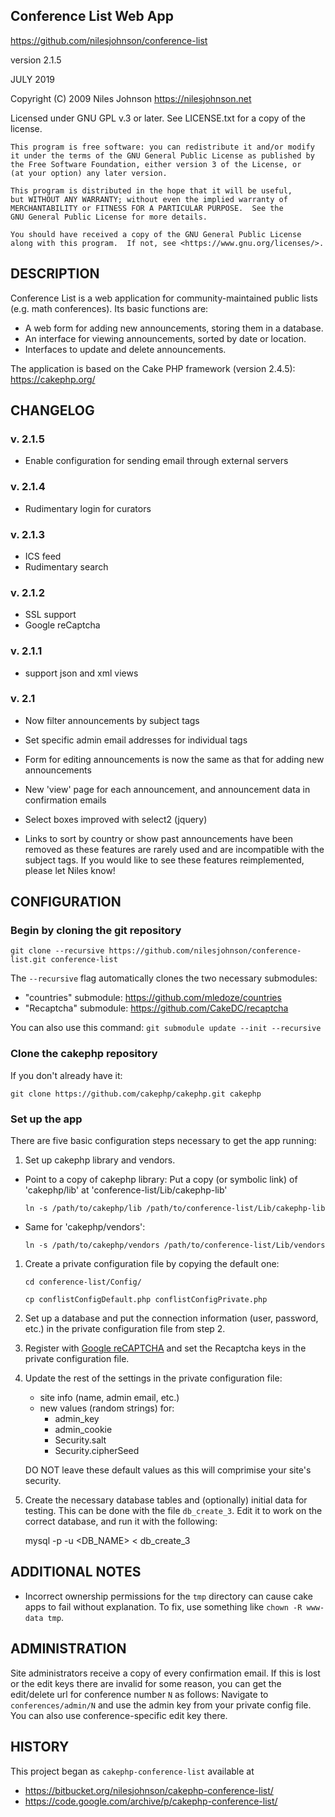 Conference List Web App
-----------------------

https://github.com/nilesjohnson/conference-list

version 2.1.5

JULY 2019

Copyright (C) 2009 Niles Johnson <https://nilesjohnson.net>

Licensed under GNU GPL v.3 or later.  See LICENSE.txt for a copy of
the license.

    This program is free software: you can redistribute it and/or modify
    it under the terms of the GNU General Public License as published by
    the Free Software Foundation, either version 3 of the License, or
    (at your option) any later version.

    This program is distributed in the hope that it will be useful,
    but WITHOUT ANY WARRANTY; without even the implied warranty of
    MERCHANTABILITY or FITNESS FOR A PARTICULAR PURPOSE.  See the
    GNU General Public License for more details.

    You should have received a copy of the GNU General Public License
    along with this program.  If not, see <https://www.gnu.org/licenses/>.


DESCRIPTION
-----------

Conference List is a web application for community-maintained
public lists (e.g. math conferences).  Its basic functions are:

* A web form for adding new announcements, storing them in a database.
* An interface for viewing announcements, sorted by date or location.
* Interfaces to update and delete announcements.

The application is based on the Cake PHP framework (version 2.4.5):  
https://cakephp.org/


CHANGELOG
---------

### v. 2.1.5 ###

* Enable configuration for sending email through external servers 

### v. 2.1.4 ###

* Rudimentary login for curators

### v. 2.1.3 ###

* ICS feed
* Rudimentary search

### v. 2.1.2 ###

* SSL support
* Google reCaptcha

### v. 2.1.1 ###

* support json and xml views

### v. 2.1 ###

* Now filter announcements by subject tags

* Set specific admin email addresses for individual tags

* Form for editing announcements is now the same as that for adding
  new announcements

* New 'view' page for each announcement, and announcement data in
  confirmation emails

* Select boxes improved with select2 (jquery)

* Links to sort by country or show past announcements have been
  removed as these features are rarely used and are incompatible with
  the subject tags.  If you would like to see these features
  reimplemented, please let Niles know!



CONFIGURATION
-------------

### Begin by cloning the git repository ###

    git clone --recursive https://github.com/nilesjohnson/conference-list.git conference-list

The `--recursive` flag automatically clones the two necessary submodules:

- "countries" submodule: https://github.com/mledoze/countries
- "Recaptcha" submodule: https://github.com/CakeDC/recaptcha

You can also use this command: `git submodule update --init --recursive`

### Clone the cakephp repository ###
If you don't already have it:

    git clone https://github.com/cakephp/cakephp.git cakephp


### Set up the app ###
There are five basic configuration steps necessary to get the app running:

1. Set up cakephp library and vendors.

 - Point to a copy of cakephp library:  Put a copy (or symbolic link) of 'cakephp/lib' at 'conference-list/Lib/cakephp-lib'

    `ln -s /path/to/cakephp/lib /path/to/conference-list/Lib/cakephp-lib`

 - Same for 'cakephp/vendors':

    `ln -s /path/to/cakephp/vendors /path/to/conference-list/Lib/vendors`

1. Create a private configuration file by copying the default one:

    `cd conference-list/Config/`
    
    `cp conflistConfigDefault.php conflistConfigPrivate.php`

1. Set up a database and put the connection information 
(user, password, etc.) in the private configuration file from step 2.

1. Register with [Google reCAPTCHA](https://www.google.com/recaptcha) and
set the Recaptcha keys in the private configuration file.

1. Update the rest of the settings in the private configuration file:
     * site info (name, admin email, etc.)
     * new values (random strings) for:
          * admin_key
          * admin_cookie
          * Security.salt
          * Security.cipherSeed
          
   DO NOT leave these default values as this will comprimise your site's security.

1. Create the necessary database tables and (optionally) initial data 
for testing.  This can be done with the file `db_create_3`. 
Edit it to work on the correct database, and run it with the following:

      mysql -p -u <USERNAME> <DB_NAME> < db_create_3 



ADDITIONAL NOTES
----------------

- Incorrect ownership permissions for the `tmp` directory can cause
  cake apps to fail without explanation. To fix, use something like
  `chown -R www-data tmp`.


ADMINISTRATION
--------------

Site administrators receive a copy of every confirmation email.  If
this is lost or the edit keys there are invalid for some reason, you
can get the edit/delete url for conference number `N` as follows:
Navigate to `conferences/admin/N` and use the admin key from your
private config file.  You can also use conference-specific edit key
there.


HISTORY
-------

This project began as `cakephp-conference-list` available at
  * https://bitbucket.org/nilesjohnson/cakephp-conference-list/
  * https://code.google.com/archive/p/cakephp-conference-list/



